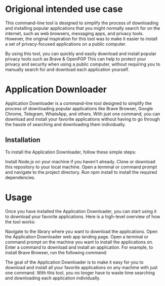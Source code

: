 # Origional intended use case
This command-line tool is designed to simplify the process of downloading and installing popular applications that you might normally search for on the internet, such as web browsers, messaging apps, and privacy tools. However, the original inspiration for this tool was to make it easier to install a set of privacy-focused applications on a public computer.

By using this tool, you can quickly and easily download and install popular privacy tools such as Brave & OpenPGP This can help to protect your privacy and security when using a public computer, without requiring you to manually search for and download each application yourself.
# Application Downloader
Application Downloader is a command-line tool designed to simplify the process of downloading popular applications like Brave Browser, Google Chrome, Telegram, WhatsApp, and others. With just one command, you can download and install your favorite applications without having to go through the hassle of searching and downloading them individually.

## Installation
To install the Application Downloader, follow these simple steps:

Install Node.js on your machine if you haven't already.
Clone or download this repository to your local machine.
Open a terminal or command prompt and navigate to the project directory.
Run npm install to install the required dependencies.


# Usage
Once you have installed the Application Downloader, you can start using it to download your favorite applications. Here is a high-level overview of how the tool works:

Navigate to the library where you want to download the applications.
Open the Application Downloader web app landing page.
Open a terminal or command prompt on the machine you want to install the applications on.
Enter a command to download and install an application.
For example, to install Brave Browser, run the following command:



The goal of the Application Downloader is to make it easy for you to download and install all your favorite applications on any machine with just one command. With this tool, you no longer have to waste time searching and downloading each application individually.

